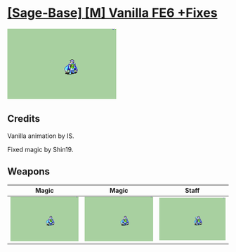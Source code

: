 # [\[Sage-Base\] \[M\] Vanilla FE6 +Fixes](./)
 

<img src="./6.%20Magic/Magic_000.png" alt="[Sage-Base] [M] Vanilla FE6 +Fixes standing" />

## Credits

Vanilla animation by IS.

Fixed magic by Shin19.

## Weapons
 

|Magic |Magic |Staff |
|  :---: | :---: | :---: |
| <img alt="Magic animation" src="./6.%20Magic/Magic.gif" /> | <img alt="Magic animation" src="./6.%20Magic%20(Fixed)/Magic.gif" /> | <img alt="Staff animation" src="./7.%20Staff/Staff.gif" /> |
